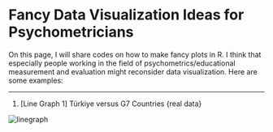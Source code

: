 # Fancy Data Visualization Ideas for Psychometricians

On this page, I will share codes on how to make fancy plots in R. I think that especially people working in the field of psychometrics/educational measurement and evaluation might reconsider data visualization. Here are some examples:

-----------------------------------------------
1) [Line Graph 1] Türkiye versus G7 Countries {real data}
   
![linegraph](https://github.com/gungorMetehan/Fancy_Data_Visualization_for_Psychometricians/assets/102655648/43c8ec4c-70bc-431b-aff0-a4ed9c616ce4)
